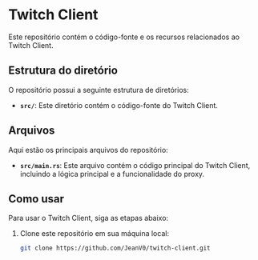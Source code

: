 
# Twitch Client

Este repositório contém o código-fonte e os recursos relacionados ao Twitch Client.

## Estrutura do diretório

O repositório possui a seguinte estrutura de diretórios:

- **`src/`**: Este diretório contém o código-fonte do Twitch Client.


## Arquivos

Aqui estão os principais arquivos do repositório:

- **`src/main.rs`**: Este arquivo contém o código principal do Twitch Client, incluindo a lógica principal e a funcionalidade do proxy.

## Como usar

Para usar o Twitch Client, siga as etapas abaixo:

1. Clone este repositório em sua máquina local:

   ```bash
   git clone https://github.com/JeanV0/twitch-client.git
